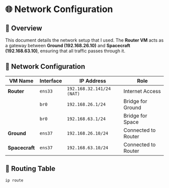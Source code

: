 # 🌐 Network Configuration

## 📌 Overview
This document details the network setup that I used. The **Router VM** acts as a gateway between **Ground (192.168.26.10)** and **Spacecraft (192.168.63.10)**, ensuring that all traffic passes through it.

## 📁 Network Configuration

| VM Name        | Interface  | IP Address       | Role |
|---------------|-----------|-----------------|------|
| **Router**     | `ens33`   | `192.168.32.141/24 (NAT)` | Internet Access |
|               | `br0`     | `192.168.26.1/24` | Bridge for Ground |
|               | `br0`     | `192.168.63.1/24` | Bridge for Space |
| **Ground**     | `ens37`   | `192.168.26.10/24` | Connected to Router |
| **Spacecraft** | `ens37`   | `192.168.63.10/24` | Connected to Router |

## 🔄 Routing Table
```bash
ip route
